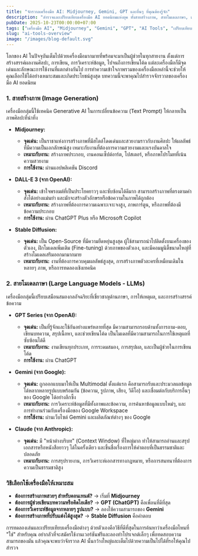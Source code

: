 ```yaml
---
title: "จักรวาลเครื่องมือ AI: Midjourney, Gemini, GPT และอื่นๆ ที่คุณต้องรู้จัก"
description: "สำรวจและเปรียบเทียบเครื่องมือ AI ยอดนิยมแห่งยุค ทั้งสายสร้างภาพ, สายโมเดลภาษา, และสายวิเคราะห์ข้อมูล เพื่อให้คุณเลือกใช้ได้ถูกกับงานและปลดล็อกความคิดสร้างสรรค์"
pubDate: 2025-10-23T00:00:00+07:00
tags: ["เครื่องมือ AI", "Midjourney", "Gemini", "GPT", "AI Tools", "เปรียบเทียบ AI"]
slug: "ai-tools-overview"
image: "/images/blog-default.svg"
---
```


โลกของ AI ในปัจจุบันเต็มไปด้วยเครื่องมือมากมายที่พร้อมจะมาเป็นผู้ช่วยในทุกสายงาน ตั้งแต่การสร้างสรรค์ผลงานศิลปะ, การเขียน, การวิเคราะห์ข้อมูล, ไปจนถึงการเขียนโค้ด แต่ละเครื่องมือก็มีจุดเด่นและลักษณะการใช้งานที่แตกต่างกันไป การทำความเข้าใจภาพรวมของเครื่องมือเหล่านี้จะช่วยให้คุณเลือกใช้ได้อย่างเหมาะสมและเกิดประโยชน์สูงสุด บทความนี้จะพาคุณไปสำรวจจักรวาลของเครื่องมือ AI ยอดนิยม

### 1. สายสร้างภาพ (Image Generation)

เครื่องมือกลุ่มนี้ใช้เทคนิค Generative AI ในการเปลี่ยนข้อความ (Text Prompt) ให้กลายเป็นภาพศิลปะที่น่าทึ่ง

- **Midjourney:**
  - **จุดเด่น:** เป็นราชาแห่งการสร้างภาพที่มีสไตล์โดดเด่นและสวยงามราวกับงานศิลปะ ให้ผลลัพธ์ที่มีความเป็นเอกลักษณ์สูง เหมาะกับงานที่ต้องการความสวยงามและแรงบันดาลใจ
  - **เหมาะกับงาน:** สร้างภาพประกอบ, งานคอนเซ็ปต์อาร์ต, โปสเตอร์, หรือภาพโปรโมทที่เน้นความสวยงาม
  - **การใช้งาน:** ผ่านแอปพลิเคชัน Discord

- **DALL-E 3 (จาก OpenAI):**
  - **จุดเด่น:** เข้าใจพรอมต์ที่เป็นประโยคยาวๆ และซับซ้อนได้ดีมาก สามารถสร้างภาพที่ตรงตามคำสั่งได้อย่างแม่นยำ และมักจะสร้างตัวอักษรหรือข้อความในภาพได้ถูกต้อง
  - **เหมาะกับงาน:** สร้างภาพที่ต้องการความเฉพาะเจาะจงสูง, ภาพการ์ตูน, หรือภาพที่ต้องมีข้อความประกอบ
  - **การใช้งาน:** ผ่าน ChatGPT Plus หรือ Microsoft Copilot

- **Stable Diffusion:**
  - **จุดเด่น:** เป็น Open-Source ที่มีความยืดหยุ่นสูงสุด ผู้ใช้สามารถนำไปติดตั้งบนเครื่องของตัวเอง, ฝึกโมเดลเพิ่มเติม (Fine-tuning) ด้วยภาพของตัวเอง, และมีคอมมูนิตี้ขนาดใหญ่ที่สร้างโมเดลเสริมออกมามากมาย
  - **เหมาะกับงาน:** งานที่ต้องการควบคุมผลลัพธ์สูงสุด, การสร้างภาพตัวละครที่เหมือนเดิมในหลายๆ ภาพ, หรือการทดลองเชิงเทคนิค

### 2. สายโมเดลภาษา (Large Language Models - LLMs)

เครื่องมือกลุ่มนี้เปรียบเสมือนสมองกลอัจฉริยะที่เชี่ยวชาญด้านภาษา, การให้เหตุผล, และการสร้างสรรค์ข้อความ

- **GPT Series (จาก OpenAI):**
  - **จุดเด่น:** เป็นที่รู้จักและใช้กันอย่างแพร่หลายที่สุด มีความสามารถรอบด้านทั้งการถาม-ตอบ, เขียนบทความ, สรุปเนื้อหา, และช่วยเขียนโค้ด เป็นโมเดลที่มีความสามารถในการใช้เหตุผลที่ซับซ้อนได้ดี
  - **เหมาะกับงาน:** งานเขียนทุกประเภท, การระดมสมอง, การสรุปผล, และเป็นผู้ช่วยในการเขียนโค้ด
  - **การใช้งาน:** ผ่าน ChatGPT

- **Gemini (จาก Google):**
  - **จุดเด่น:** ถูกออกแบบมาให้เป็น Multimodal ตั้งแต่แรก คือสามารถรับและประมวลผลข้อมูลได้หลากหลายรูปแบบพร้อมกัน (ข้อความ, รูปภาพ, เสียง, วิดีโอ) และเชื่อมต่อกับบริการอื่นๆ ของ Google ได้อย่างลึกซึ้ง
  - **เหมาะกับงาน:** การวิเคราะห์ข้อมูลที่มีทั้งภาพและข้อความ, การค้นหาข้อมูลแบบใหม่ๆ, และการทำงานร่วมกับเครื่องมือของ Google Workspace
  - **การใช้งาน:** ผ่านเว็บไซต์ Gemini และผลิตภัณฑ์ต่างๆ ของ Google

- **Claude (จาก Anthropic):**
  - **จุดเด่น:** มี "หน้าต่างบริบท" (Context Window) ที่ใหญ่มาก ทำให้สามารถอ่านและสรุปเอกสารหรือหนังสือยาวๆ ได้ในครั้งเดียว และขึ้นชื่อเรื่องการให้คำตอบที่เป็นธรรมชาติและปลอดภัย
  - **เหมาะกับงาน:** การสรุปรายงาน, การวิเคราะห์เอกสารทางกฎหมาย, หรือการสนทนาที่ต้องการความเป็นธรรมชาติสูง

### วิธีเลือกใช้เครื่องมือให้เหมาะสม

- **ต้องการสร้างภาพสวยๆ สำหรับคอนเทนต์?** -> เริ่มที่ **Midjourney**
- **ต้องการผู้ช่วยเขียนบทความหรือคิดไอเดีย?** -> **GPT (ChatGPT)** คือเพื่อนที่ดีที่สุด
- **ต้องการวิเคราะห์ข้อมูลจากหลายๆ รูปแบบ?** -> ลองใช้ความสามารถของ **Gemini**
- **ต้องการสร้างภาพที่ปรับแต่งได้สูงสุด?** -> **Stable Diffusion** คือคำตอบ

การทดลองเล่นและเปรียบเทียบเครื่องมือต่างๆ ด้วยตัวเองคือวิธีที่ดีที่สุดในการค้นหาว่าเครื่องมือไหนที่ "ใช่" สำหรับคุณ อย่ากลัวที่จะสมัครใช้งานเวอร์ชันฟรีและลองทำโปรเจกต์เล็กๆ เพื่อทดสอบความสามารถของมัน แล้วคุณจะพบว่าจักรวาล AI นั้นกว้างใหญ่และเต็มไปด้วยความเป็นไปได้ที่รอให้คุณไปสำรวจ